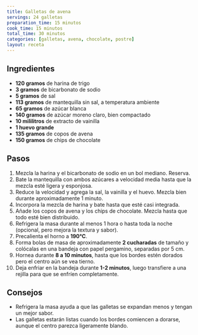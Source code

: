 ```yaml
---
title: Galletas de avena
servings: 24 galletas
preparation_time: 15 minutos
cook_time: 15 minutos
total_time: 30 minutos
categories: [galletas, avena, chocolate, postre]
layout: receta
---
```


## Ingredientes

- **120 gramos** de harina de trigo
- **3 gramos** de bicarbonato de sodio
- **5 gramos** de sal
- **113 gramos** de mantequilla sin sal, a temperatura ambiente
- **65 gramos** de azúcar blanca
- **140 gramos** de azúcar moreno claro, bien compactado
- **10 mililitros** de extracto de vainilla
- **1 huevo grande**
- **135 gramos** de copos de avena
- **150 gramos** de chips de chocolate

## Pasos

1. Mezcla la harina y el bicarbonato de sodio en un bol mediano. Reserva.
2. Bate la mantequilla con ambos azúcares a velocidad media hasta que la mezcla esté ligera y esponjosa.
3. Reduce la velocidad y agrega la sal, la vainilla y el huevo. Mezcla bien durante aproximadamente 1 minuto.
4. Incorpora la mezcla de harina y bate hasta que esté casi integrada.
5. Añade los copos de avena y los chips de chocolate. Mezcla hasta que todo esté bien distribuido.
6. Refrigera la masa durante al menos 1 hora o hasta toda la noche (opcional, pero mejora la textura y sabor).
7. Precalienta el horno a **190°C**.
8. Forma bolas de masa de aproximadamente **2 cucharadas** de tamaño y colócalas en una bandeja con papel pergamino, separadas por 5 cm.
9. Hornea durante **8 a 10 minutos**, hasta que los bordes estén dorados pero el centro aún se vea tierno.
10. Deja enfriar en la bandeja durante **1-2 minutos**, luego transfiere a una rejilla para que se enfríen completamente.

## Consejos

- Refrigera la masa ayuda a que las galletas se expandan menos y tengan un mejor sabor.
- Las galletas estarán listas cuando los bordes comiencen a dorarse, aunque el centro parezca ligeramente blando.
